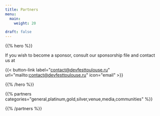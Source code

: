 ```yaml
---
title: Partners
menu:
  main:
    weight: 20

draft: false
---
```


{{% hero %}}

If you wish to become a sponsor, consult our sponsorship file and contact us at

{{< button-link label="contact@devfesttoulouse.ru"
                url="mailto:contact@devfesttoulouse.ru"
                icon="email" >}}


{{% /hero %}}


<!-- Parteners list -->

{{% partners categories="general,platinum,gold,silver,venue,media,communities" %}}

{{% /partners %}}
